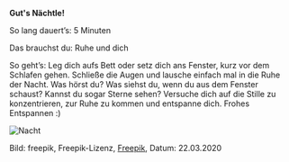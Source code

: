 **Gut's Nächtle!**

So lang dauert’s: 5 Minuten

Das brauchst du: Ruhe und dich

So geht’s: Leg dich aufs Bett oder setz dich ans Fenster, kurz vor dem Schlafen gehen. Schließe die Augen und lausche einfach mal in die Ruhe der Nacht. Was hörst du? Was siehst du, wenn du aus dem Fenster schaust? Kannst du sogar Sterne sehen? Versuche dich auf die Stille zu konzentrieren, zur Ruhe zu kommen und entspanne dich. Frohes Entspannen :) 

![Nacht](https://image.freepik.com/vektoren-kostenlos/hintergrund-eines-naechtlichen-himmels-in-der-papierart_23-2147792261.jpg)

Bild: freepik, Freepik-Lizenz, [Freepik](https://de.freepik.com/vektoren-kostenlos/hintergrund-eines-naechtlichen-himmels-in-der-papierart_2040274.htm#page=1&query=nacht&position=1), Datum: 22.03.2020
